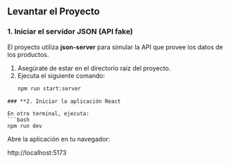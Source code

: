 ## **Levantar el Proyecto**

### **1. Iniciar el servidor JSON (API fake)**

El proyecto utiliza **json-server** para simular la API que provee los datos de los productos.

1. Asegúrate de estar en el directorio raíz del proyecto.
2. Ejecuta el siguiente comando:
   ```bash
   npm run start:server
  ```
### **2. Iniciar la aplicación React

En otro terminal, ejecuta:
```bash
npm run dev
```
Abre la aplicación en tu navegador:

http://localhost:5173